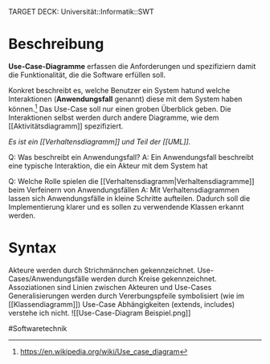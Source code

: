 TARGET DECK: Universität::Informatik::SWT

# Beschreibung
**Use-Case-Diagramme** erfassen die Anforderungen und spezifiziern damit die Funktionalität, die die Software erfüllen soll.

Konkret beschreibt es, welche Benutzer ein System hatund welche Interaktionen (**Anwendungsfall** genannt) diese mit dem System haben können.[^1]
Das Use-Case soll nur einen groben Überblick geben. Die Interaktionen selbst werden durch andere Diagramme, wie dem [[Aktivitätsdiagramm]] spezifiziert.

*Es ist ein [[Verhaltensdiagramm]] und Teil der [[UML]].*

Q: Was beschreibt ein Anwendungsfall?
A: Ein Anwendungsfall beschreibt eine typische Interaktion, die ein Akteur mit dem System hat
<!--ID: 1641730455361-->


Q: Welche Rolle spielen die [[Verhaltensdiagramm|Verhaltensdiagramme]] beim Verfeinern von Anwendungsfällen
A: Mit Verhaltensdiagrammen lassen sich Anwendungsfälle in kleine Schritte aufteilen. Dadurch soll die Implementierung klarer und es sollen zu verwendende Klassen erkannt werden.
<!--ID: 1641730455457-->



# Syntax
Akteure werden durch Strichmännchen gekennzeichnet.
Use-Cases/Anwendungsfälle werden durch Kreise gekennzeichnet.
Assoziationen sind Linien zwischen Akteuren und Use-Cases
Generalisierungen werden durch Vererbungspfeile symbolisiert (wie im [[Klassendiagramm]])
Use-Case Abhängigkeiten (extends, includes) verstehe ich nicht.
![[Use-Case-Diagram Beispiel.png]]



[^1]: https://en.wikipedia.org/wiki/Use_case_diagram

#Softwaretechnik 





